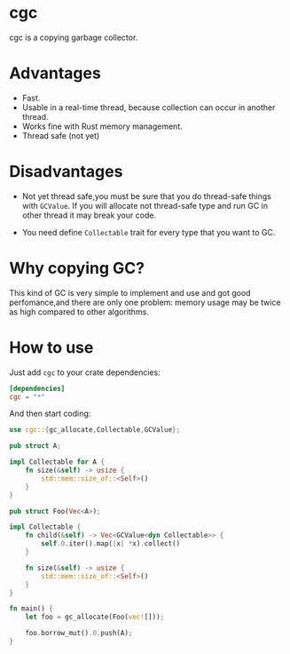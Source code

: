 # cgc 
cgc is a copying garbage collector.

# Advantages
- Fast.
- Usable in a real-time thread, because collection can occur in another thread. 
- Works fine with Rust memory management.
- Thread safe (not yet)

# Disadvantages
- Not yet thread safe,you must be sure that you do thread-safe things with `GCValue`.
  If you will allocate not thread-safe type and run GC in other thread it may break your code.

- You need define `Collectable` trait for every type that you want to GC.

# Why copying GC?
 This kind of GC is very simple to implement and use and got good perfomance,and there are only one problem: memory usage may be twice as high compared to other algorithms.

# How to use

Just add `cgc` to your crate dependencies:
```toml
[dependencies]
cgc = "*"
```

And then start coding:
```rust
use cgc::{gc_allocate,Collectable,GCValue};

pub struct A;

impl Collectable for A {
    fn size(&self) -> usize {
        std::mem::size_of::<Self>()
    }
}

pub struct Foo(Vec<A>);

impl Collectable {
    fn child(&self) -> Vec<GCValue<dyn Collectable>> {
        self.0.iter().map(|x| *x).collect() 
    }

    fn size(&self) -> usize {
        std::mem::size_of::<Self>()
    }
}

fn main() {
    let foo = gc_allocate(Foo(vec![]));

    foo.borrow_mut().0.push(A);
}

```
